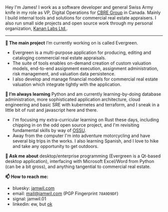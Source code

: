 Hey I'm James! I work as a software developer and general Swiss Army knife in my role as VP, Digital Operations for [CBRE Group](https://en.wikipedia.org/wiki/CBRE_Group) in Canada. Mainly I build internal tools and solutions for commercial real estate appraisers. I also run small side projects and open source work through my personal organization, [Kanan Labs Ltd.](https://kananlabs.org).

---

**🔭 The main project** I’m currently working on is called Evergreen.
* Evergreen is a multi-purpose application for producing, editing and cataloging commercial real estate appraisals.
* The suite of tools enables on-demand creation of custom valuation models, end-to-end assignment execution, assignment administration, risk management, and valuation data persistence.
* I also develop and manage financial models for commercial real estate valuation which integrate tightly with the application.

**🌱 I’m always learning** Python and am currently learning-by-doing database administration, more sophisticated application architecture, cloud engineering and basic SRE with kubernetes and terraform, and I sneak in a little bit of rust and javascript here and there.
* I'm focusing my extra-curricular learning on Rust these days, including chipping in on the odd open source project, and I'm revisiting fundamental skills by way of [OSSU](https://ossu.dev).
* Away from the computer I'm into adventure motorcycling and have several big trips in the works. I also learning Spanish, and I love to hike and take any opportunity to get outdoors.

**💬 Ask me about** desktop/enterprise programming (Evergreen is a Qt-based desktop application), interfacing with Microsoft Excel/Word from Python (can be a bit gross), and anything tangential to commercial real estate.

**📫 How to reach me:**
* bluesky: [jamwil.com](https://bsky.app/profile/jamwil.com)
* email: mail@jamwil.com (PGP Fingerprint `78A9D9DF`)
* signal: jamwil.01
* linkedin: ew, but [ok](https://www.linkedin.com/in/jamwil)
